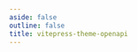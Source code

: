 ```yaml
---
aside: false
outline: false
title: vitepress-theme-openapi
---
```


<script setup lang="ts">
import { useRoute, useData } from 'vitepress'
import { useOpenapi } from 'vitepress-theme-openapi'
import spec from '../../public/venezuela/openapi.json'

const route = useRoute()

const { isDark } = useData()

const openapi = useOpenapi()
openapi.setSpec(spec)

const operationId = route.data.params.operationId
</script>

<OAOperation :operationId="operationId" :isDark="isDark"></OAOperation>
